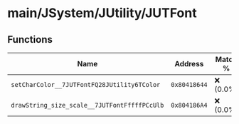 # main/JSystem/JUtility/JUTFont

## Functions

| Name | Address | Match % |
|------|---------|---------|
| `setCharColor__7JUTFontFQ28JUtility6TColor` | `0x80418644` | :x: (0.0%) |
| `drawString_size_scale__7JUTFontFffffPCcUlb` | `0x804186A4` | :x: (0.0%) |